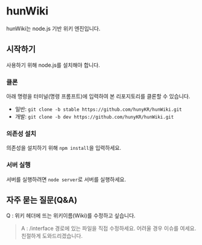 # hunWiki

hunWiki는 node.js 기반 위키 엔진입니다.

## 시작하기

사용하기 위해 node.js를 설치해야 합니다.

### 클론

아래 명령을 터미널(명령 프롬프트)에 입력하여 본 리포지토리를 클론할 수 있습니다.

- 일반: `git clone -b stable https://github.com/hunyKR/hunWiki.git`
- 개발: `git clone -b dev https://github.com/hunyKR/hunWiki.git`

### 의존성 설치

의존성을 설치하기 위해 `npm install`을 입력하세요.

### 서버 실행

서버를 실행하려면 `node server`로 서버를 실행하세요.

## 자주 묻는 질문(Q&A)

Q : 위키 헤더에 뜨는 위키이름(Wiki)를 수정하고 싶습니다.

> A : /interface 경로에 있는 파일을 직접 수정하세요. 어려울 경우 이슈를 여세요. 친절하게 도와드리겠습니다.
